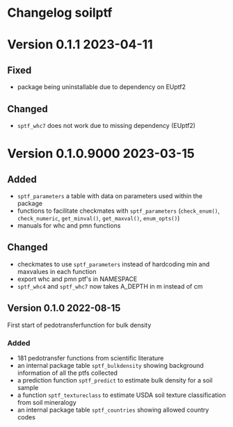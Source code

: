 # Changelog soilptf
# Version 0.1.1 2023-04-11
## Fixed
* package being uninstallable due to dependency on EUptf2

## Changed
* `sptf_whc7` does not work due to missing dependency (EUptf2)

# Version 0.1.0.9000 2023-03-15
## Added
* `sptf_parameters` a table with data on parameters used within the package
* functions to facilitate checkmates with `sptf_parameters` (`check_enum()`, 
`check_numeric`, `get_minval()`, `get_maxval()`, `enum_opts()`)
* manuals for whc and pmn functions

## Changed
* checkmates to use `sptf_parameters` instead of hardcoding min and maxvalues in
each function
* export whc and pmn ptf's in NAMESPACE
* `sptf_whc4` and `sptf_whc7` now takes A_DEPTH in m instead of cm 


## Version 0.1.0  2022-08-15
First start of pedotransferfunction for bulk density

### Added
* 181 pedotransfer functions from scientific literature
* an internal package table `sptf_bulkdensity` showing background information of all the ptfs collected
* a prediction function `sptf_predict` to estimate bulk density for a soil sample
* a function `sptf_textureclass` to estimate USDA soil texture classification from soil mineralogy
* an internal package table `sptf_countries` showing allowed country codes